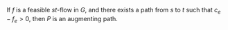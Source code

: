 If $f$ is a feasible $st$-flow in $G$, and there exists a path from $s$ to $t$ such that $c_{e} - f_{e}  > 0$, then $P$ is an augmenting path.